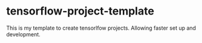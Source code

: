 # tensorflow-project-template
This is my template to create tensorlfow projects. Allowing faster set up and development.
